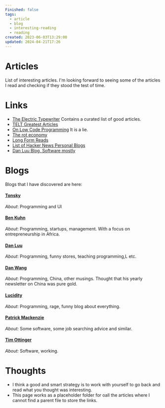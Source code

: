 ```yaml
---
Finished: false
tags:
  - article
  - blog
  - interesting-reading
  - reading
created: 2023-06-03T13:29:00
updated: 2024-04-21T17:26
---
```

# Articles

List of interesting articles. I'm looking forward to seeing some of the articles I read and checking if they stood the test of time.  





# Links
- [The Electric Typewriter](https://tetw.org) Contains a curated list of good articles. 
- [TELT Greatest Articles](https://tetw.org/Greats)
- [On Low Code Programming](https://jaylittle.com/post/view/2023/4/low-code-software-development-is-a-lie) It is a lie. 
- [The rot economy](https://wheresyoured.at/p/the-rot-economy) 
- [Long Form Reads](https://www.danhock.com/long-form-reads)
- [List of Hacker News Personal Blogs](https://github.com/outcoldman/hackernews-personal-blogs)
- [Dan Luu Blog, Software mostly](https://danluu.com/)




# Blogs 
Blogs that I have discovered are here:

#### [Tonsky](https://tonsky.me/)
*About*: Programming and UI

#### [Ben Kuhn](https://www.benkuhn.net/)
*About*: Programming, startups, management. With a focus on entrepreneurship in Africa. 

#### [Dan Luu](https://danluu.com/)
*About*: Programming, funny stores, teaching programming,L etc. 

#### [Dan Wang](https://danwang.co/)
*About*: Programming, China, other musings. Thought that his yearly newsletter on China was pure gold. 

#### [Lucidity](https://ludic.mataroa.blog/) 
*About*: Programming, rage, funny blog about everything. 

#### [Patrick Mackenzie](https://www.kalzumeus.com/) 
*About:* Some software, some job searching advice and similar. 

#### [Tim Ottinger](https://agileotter.blogspot.com/)
*About:* Software, working. 

# Thoughts 
- I think a good and smart strategy is to work with yourself to go back and read what you thought was interesting. 
- This page works as a placeholder folder for oall the articles where I cannot find a parent file to store the links.



